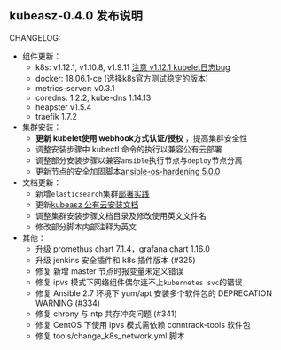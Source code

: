 ## kubeasz-0.4.0 发布说明

CHANGELOG:
- 组件更新：
  - k8s: v1.12.1, v1.10.8, v1.9.11 [注意 v1.12.1 kubelet日志bug](https://github.com/kubernetes/kubernetes/issues/69503)
  - docker: 18.06.1-ce (选择k8s官方测试稳定的版本)
  - metrics-server: v0.3.1
  - coredns: 1.2.2, kube-dns 1.14.13
  - heapster v1.5.4
  - traefik 1.7.2
- 集群安装：
  - **更新 kubelet使用 webhook方式认证/授权** ，提高集群安全性
  - 调整安装步骤中 kubectl 命令的执行以兼容公有云部署
  - 调整部分安装步骤以兼容`ansible`执行节点与`deploy`节点分离
  - 更新节点的安全加固脚本[ansible-os-hardening 5.0.0](https://github.com/dev-sec/ansible-os-hardening)
- 文档更新：
  - 新增`elasticsearch`集群[部署实践](https://github.com/easzlab/kubeasz/blob/master/docs/practice/es_cluster.md)
  - 更新[kubeasz 公有云安装文档](https://github.com/easzlab/kubeasz/blob/master/docs/setup/kubeasz_on_public_cloud.md)
  - 调整集群安装步骤文档目录及修改使用英文文件名
  - 修改部分脚本内部注释为英文
- 其他：
  - 升级 promethus chart 7.1.4，grafana chart 1.16.0
  - 升级 jenkins 安全插件和 k8s 插件版本 (#325)
  - 修复 新增 master 节点时报变量未定义错误
  - 修复 ipvs 模式下网络组件偶尔连不上`kubernetes svc`的错误
  - 修复 Ansible 2.7 环境下 yum/apt 安装多个软件包的 DEPRECATION WARNING (#334)
  - 修复 chrony 与 ntp 共存冲突问题 (#341)
  - 修复 CentOS 下使用 ipvs 模式需依赖 conntrack-tools 软件包
  - 修复 tools/change_k8s_network.yml 脚本
